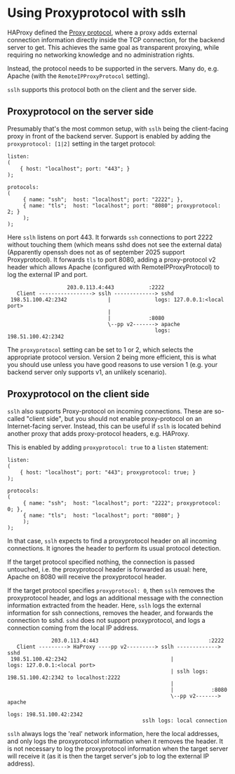 Using Proxyprotocol with sslh
=============================

HAProxy defined the [Proxy protocol](https://www.haproxy.com/documentation/haproxy-configuration-tutorials/proxying-essentials/client-ip-preservation/enable-proxy-protocol/), where a proxy adds external connection information directly inside the TCP connection, for the backend server to get. This achieves the same goal as transparent proxying, while requiring no networking knowledge and no administration rights.

Instead, the protocol needs to be supported in the servers.
Many do, e.g. Apache (with the `RemoteIPProxyProtocol` setting).

`sslh` supports this protocol both on the client and the
server side.

Proxyprotocol on the server side
--------------------------------

Presumably that's the most common setup, with `sslh` being
the client-facing proxy in front of the backend server.
Support is enabled by adding the `proxyprotocol: [1|2]`
setting in the target protocol:

```
listen:
(
    { host: "localhost"; port: "443"; }
);

protocols:
(
     { name: "ssh";  host: "localhost"; port: "2222"; },
     { name: "tls";  host: "localhost"; port: "8080"; proxyprotocol: 2; }
     );
);
```

Here `sslh` listens on port 443. It forwards `ssh`
connections to port 2222 without touching them (which means sshd does not see the external data) (Apparently openssh does not as of september 2025 support Proxyprotocol).
It forwards `tls` to port 8080, adding a proxy-protocol v2
header which allows Apache (configured with RemoteIPProxyProtocol) to log the external IP and port.


```
                   203.0.113.4:443           :2222
   Client -----------------> sslh -------------> sshd
 198.51.100.42:2342             |              logs: 127.0.0.1:<local port>
                                |
                                |            :8080
                                \--pp v2-------> apache
                                               logs: 198.51.100.42:2342

```

The `proxyprotocol` setting can be set to 1 or 2, which
selects the appropriate protocol version. Version 2 being
more efficient, this is what you should use unless you have
good reasons to use version 1 (e.g. your backend server only
supports v1, an unlikely scenario).


Proxyprotocol on the client side
--------------------------------

`sslh` also supports Proxy-protocol on incoming connections.
These are so-called "client side", but you should not enable
proxy-protocol on an Internet-facing server. Instead, this
can be useful if `sslh` is located behind another proxy that
adds proxy-protocol headers, e.g. HAProxy.

This is enabled by adding `proxyprotocol: true` to a
`listen` statement:

```
listen:
(
    { host: "localhost"; port: "443"; proxyprotocol: true; }
);

protocols:
(
     { name: "ssh";  host: "localhost"; port: "2222"; proxyprotocol: 0; },
     { name: "tls";  host: "localhost"; port: "8080"; }
     );
);
```

In that case, `sslh` expects to find a proxyprotocol header
on all incoming connections. It ignores the header to
perform its usual protocol detection. 

If the target protocol
specified nothing, the connection is passed untouched, i.e.
the proxyprotocol header is forwarded as usual: here, Apache
on 8080 will receive the proxyprotocol header.

If the target protocol specifies `proxyprotocol: 0`, then
`sslh` removes the proxyprotocol header, and logs an
additional message with the connection information extracted
from the header. Here, `sslh` logs the external information
for ssh connections, removes the header, and forwards the
connection to sshd. `sshd` does not support proxyprotocol,
and logs a connection coming from the local IP address.


```
              203.0.113.4:443                                   :2222
   Client ---------> HaProxy ----pp v2---------> sslh -------------> sshd
 198.51.100.42:2342                                 |                  logs: 127.0.0.1:<local port>
                                                    | sslh logs: 198.51.100.42:2342 to localhost:2222
                                                    |
                                                    |            :8080
                                                    \--pp v2-------> apache
                                                                       logs: 198.51.100.42:2342
                                           sslh logs: local connection
```

`sslh` always logs the 'real' network information, here the
local addresses, and only logs the proxyprotocol information
when it removes the header. It is not necessary to log the
proxyprotocol information when the target server will
receive it (as it is then the target server's job to log the
external IP address).

